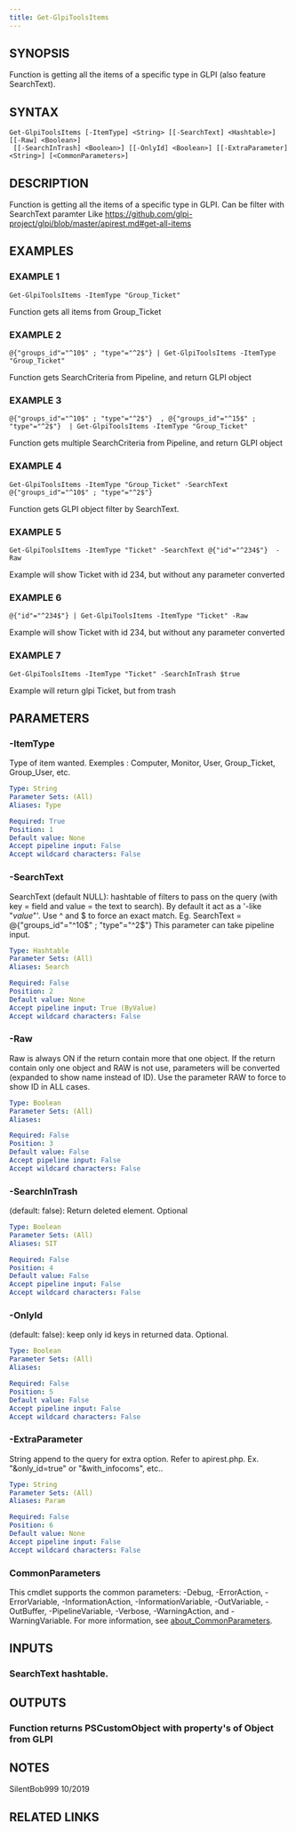 ```yaml
---
title: Get-GlpiToolsItems
---
```


## SYNOPSIS
Function is getting all the items of a specific type in GLPI (also feature SearchText).

## SYNTAX

```
Get-GlpiToolsItems [-ItemType] <String> [[-SearchText] <Hashtable>] [[-Raw] <Boolean>]
 [[-SearchInTrash] <Boolean>] [[-OnlyId] <Boolean>] [[-ExtraParameter] <String>] [<CommonParameters>]
```

## DESCRIPTION
Function is getting all the items of a specific type in GLPI.
Can be filter with SearchText paramter
Like https://github.com/glpi-project/glpi/blob/master/apirest.md#get-all-items

## EXAMPLES

### EXAMPLE 1
```
Get-GlpiToolsItems -ItemType "Group_Ticket"
```

Function gets all items from Group_Ticket

### EXAMPLE 2
```
@{"groups_id"="^10$" ; "type"="^2$"} | Get-GlpiToolsItems -ItemType "Group_Ticket"
```

Function gets SearchCriteria from Pipeline, and return GLPI object

### EXAMPLE 3
```
@{"groups_id"="^10$" ; "type"="^2$"}  , @{"groups_id"="^15$" ; "type"="^2$"}  | Get-GlpiToolsItems -ItemType "Group_Ticket"
```

Function gets multiple SearchCriteria from Pipeline, and return GLPI object

### EXAMPLE 4
```
Get-GlpiToolsItems -ItemType "Group_Ticket" -SearchText @{"groups_id"="^10$" ; "type"="^2$"}
```

Function gets GLPI object filter by SearchText.

### EXAMPLE 5
```
Get-GlpiToolsItems -ItemType "Ticket" -SearchText @{"id"="^234$"}  -Raw
```

Example will show Ticket with id 234, but without any parameter converted

### EXAMPLE 6
```
@{"id"="^234$"} | Get-GlpiToolsItems -ItemType "Ticket" -Raw
```

Example will show Ticket with id 234, but without any parameter converted

### EXAMPLE 7
```
Get-GlpiToolsItems -ItemType "Ticket" -SearchInTrash $true
```

Example will return glpi Ticket, but from trash

## PARAMETERS

### -ItemType
Type of item wanted.
Exemples : Computer, Monitor, User, Group_Ticket, Group_User, etc.

```yaml
Type: String
Parameter Sets: (All)
Aliases: Type

Required: True
Position: 1
Default value: None
Accept pipeline input: False
Accept wildcard characters: False
```

### -SearchText
SearchText (default NULL): hashtable of filters to pass on the query (with key = field and value = the text to search).
By default it act as a '-like "*value*"'.
Use ^ and $ to force an exact match.
Eg.
SearchText = @{"groups_id"="^10$" ; "type"="^2$"}
This parameter can take pipeline input.

```yaml
Type: Hashtable
Parameter Sets: (All)
Aliases: Search

Required: False
Position: 2
Default value: None
Accept pipeline input: True (ByValue)
Accept wildcard characters: False
```

### -Raw
Raw is always ON if the return contain more that one object.
If the return contain only one object and RAW is not use, parameters will be converted (expanded to show name instead of ID).
Use the parameter RAW to force to show ID in ALL cases.

```yaml
Type: Boolean
Parameter Sets: (All)
Aliases:

Required: False
Position: 3
Default value: False
Accept pipeline input: False
Accept wildcard characters: False
```

### -SearchInTrash
(default: false): Return deleted element.
Optional

```yaml
Type: Boolean
Parameter Sets: (All)
Aliases: SIT

Required: False
Position: 4
Default value: False
Accept pipeline input: False
Accept wildcard characters: False
```

### -OnlyId
(default: false): keep only id keys in returned data.
Optional.

```yaml
Type: Boolean
Parameter Sets: (All)
Aliases:

Required: False
Position: 5
Default value: False
Accept pipeline input: False
Accept wildcard characters: False
```

### -ExtraParameter
String append to the query for extra option.
Refer to apirest.php.
Ex.
"&only_id=true" or "&with_infocoms", etc..

```yaml
Type: String
Parameter Sets: (All)
Aliases: Param

Required: False
Position: 6
Default value: None
Accept pipeline input: False
Accept wildcard characters: False
```

### CommonParameters
This cmdlet supports the common parameters: -Debug, -ErrorAction, -ErrorVariable, -InformationAction, -InformationVariable, -OutVariable, -OutBuffer, -PipelineVariable, -Verbose, -WarningAction, and -WarningVariable. For more information, see [about_CommonParameters](http://go.microsoft.com/fwlink/?LinkID=113216).

## INPUTS

### SearchText hashtable.
## OUTPUTS

### Function returns PSCustomObject with property's of Object from GLPI
## NOTES
SilentBob999 10/2019

## RELATED LINKS
